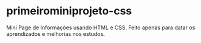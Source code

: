 # primeirominiprojeto-css
Mini Page de Informações usando HTML e CSS. Feito apenas para datar os aprendizados e melhorias nos estudos.

